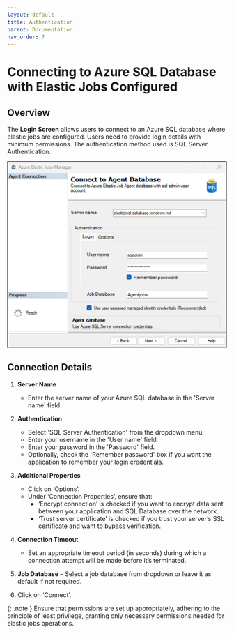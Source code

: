 ```yaml
---
layout: default
title: Authentication
parent: Documentation
nav_order: 7
---
```

# Connecting to Azure SQL Database with Elastic Jobs Configured

## Overview
The **Login Screen** allows users to connect to an Azure SQL database where elastic jobs are configured. Users need to provide login details with minimum permissions. The authentication method used is SQL Server Authentication.

![Alt Text](../../media/login-screen.png)

## Connection Details

1. **Server Name**
   - Enter the server name of your Azure SQL database in the 'Server name' field.

2. **Authentication**
   - Select 'SQL Server Authentication' from the dropdown menu.
   - Enter your username in the 'User name' field.
   - Enter your password in the 'Password' field.
   - Optionally, check the 'Remember password' box if you want the application to remember your login credentials.

3. **Additional Properties**
    - Click on ‘Options’.
    - Under ‘Connection Properties’, ensure that:
        - ‘Encrypt connection’ is checked if you want to encrypt data sent between your application and SQL Database over the network.
        - ‘Trust server certificate’ is checked if you trust your server’s SSL certificate and want to bypass verification.

4. **Connection Timeout**
    - Set an appropriate timeout period (in seconds) during which a connection attempt will be made before it’s terminated.

5. **Job Database**
    – Select a job database from dropdown or leave it as default if not required.

6. Click on ‘Connect’.

{: .note }
Ensure that permissions are set up appropriately, adhering to the principle of least privilege, granting only necessary permissions needed for elastic jobs operations.
